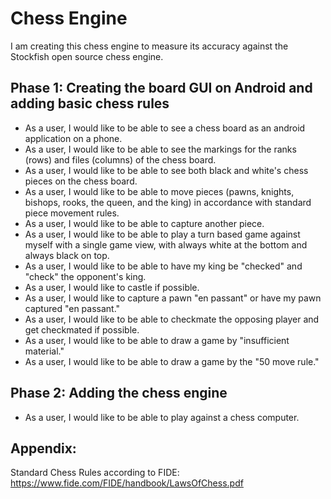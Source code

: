 # Chess Engine

I am creating this chess engine to measure its accuracy against the Stockfish open source chess engine.

## Phase 1: Creating the board GUI on Android and adding basic chess rules
- As a user, I would like to be able to see a chess board as an android application on a phone.
- As a user, I would like to be able to see the markings for the ranks (rows) and files (columns) of the chess board.
- As a user, I would like to be able to see both black and white's chess pieces on the chess board.
- As a user, I would like to be able to move pieces (pawns, knights, bishops, rooks, the queen, and the king) 
  in accordance with standard piece movement rules.
- As a user, I would like to be able to capture another piece.
- As a user, I would like to be able to play a turn based game against myself with a single game view, with always white at the
  bottom and always black on top.
- As a user, I would like to be able to have my king be "checked" and "check" the opponent's king.
- As a user, I would like to castle if possible.
- As a user, I would like to capture a pawn "en passant" or have my pawn captured "en passant."
- As a user, I would like to be able to checkmate the opposing player and get checkmated if possible.
- As a user, I would like to be able to draw a game by "insufficient material."
- As a user, I would like to be able to draw a game by the "50 move rule."


## Phase 2: Adding the chess engine
- As a user, I would like to be able to play against a chess computer.


## Appendix:
Standard Chess Rules according to FIDE: https://www.fide.com/FIDE/handbook/LawsOfChess.pdf




